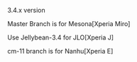 3.4.x version 

Master Branch is for Mesona[Xperia Miro]

Use Jellybean-3.4 for JLO[Xperia J]

cm-11 branch is for Nanhu[Xperia E]
